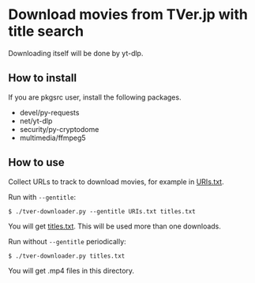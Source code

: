 # Download movies from TVer.jp with title search

Downloading itself will be done by yt-dlp.

## How to install
If you are pkgsrc user, install the following packages.

* devel/py-requests
* net/yt-dlp
* security/py-cryptodome
* multimedia/ffmpeg5


## How to use
Collect URLs to track to download movies, for example in [URIs.txt](URIs.txt).

Run with `--gentitle`:

```
$ ./tver-downloader.py --gentitle URIs.txt titles.txt
```

You will get [titles.txt](titles.txt). This will be used more than one downloads.

Run without `--gentitle` periodically:

```
$ ./tver-downloader.py titles.txt
```

You will get .mp4 files in this directory.
